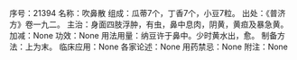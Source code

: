 序号：21394
名称：吹鼻散
组成：瓜蒂7个，丁香7个，小豆7粒。
出处：《普济方》卷一九二。
主治：身面四肢浮肿，有虫，鼻中息肉，阴黄，黄疸及暴急黄。
加减：None
功效：None
用法用量：纳豆许于鼻中。少时黄水出，愈。
制备方法：上为末。
临床应用：None
各家论述：None
用药禁忌：None
附注：None
